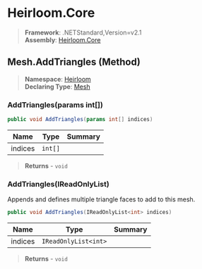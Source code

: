 # Heirloom.Core

> **Framework**: .NETStandard,Version=v2.1  
> **Assembly**: [Heirloom.Core][0]

## Mesh.AddTriangles (Method)

> **Namespace**: [Heirloom][0]  
> **Declaring Type**: [Mesh][1]

### AddTriangles(params int[])

```cs
public void AddTriangles(params int[] indices)
```

| Name    | Type    | Summary |
|---------|---------|---------|
| indices | `int[]` |         |

> **Returns** - `void`

### AddTriangles(IReadOnlyList<int>)

Appends and defines multiple triangle faces to add to this mesh.

```cs
public void AddTriangles(IReadOnlyList<int> indices)
```

| Name    | Type                 | Summary |
|---------|----------------------|---------|
| indices | `IReadOnlyList<int>` |         |

> **Returns** - `void`

[0]: ../../../Heirloom.Core.md
[1]: ../Mesh.md
